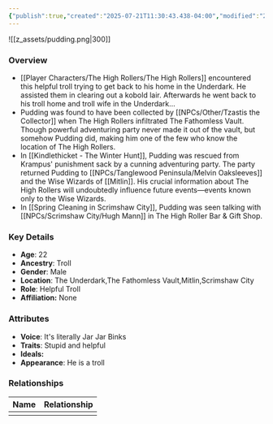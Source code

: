 ```yaml
---
{"publish":true,"created":"2025-07-21T11:30:43.438-04:00","modified":"2025-07-25T12:03:36.438-04:00","published":"2025-07-25T12:03:36.438-04:00","cssclasses":"","Age":"22","Ancestry":"Troll","Gender":"Male","Location":["The Underdark","The Fathomless Vault","Mitlin","Scrimshaw City"],"Role":["Helpful Troll"],"Affiliation":["None"],"Appearances":["[[-The High Rollers Campaign-]]","[[Adventure Log/Kindlethicket - The Winter Hunt]]","[[Adventure Log/Spring Cleaning in Scrimshaw City]]"]}
---
```



![[z_assets/pudding.png|300]]

### Overview
- [[Player Characters/The High Rollers/The High Rollers]] encountered this helpful troll trying to get back to his home in the Underdark. He assisted them in clearing out a kobold lair. Afterwards he went back to his troll home and troll wife in the Underdark...
- Pudding was found to have been collected by [[NPCs/Other/Tzastis the Collector]] when The High Rollers infiltrated The Fathomless Vault. Though powerful adventuring party never made it out of the vault, but somehow Pudding did, making him one of the few who know the location of The High Rollers.
- In [[Kindlethicket - The Winter Hunt]], Pudding was rescued from Krampus' punishment sack by a cunning adventuring party. The party returned Pudding to [[NPCs/Tanglewood Peninsula/Melvin Oaksleeves]] and the Wise Wizards of [[Mitlin]]. His crucial information about The High Rollers will undoubtedly influence future events—events known only to the Wise Wizards.
- In [[Spring Cleaning in Scrimshaw City]], Pudding was seen talking with [[NPCs/Scrimshaw City/Hugh Mann]] in The High Roller Bar & Gift Shop.

### Key Details
- **Age**: 22
- **Ancestry**: Troll
- **Gender**: Male
- **Location**: The Underdark,The Fathomless Vault,Mitlin,Scrimshaw City
- **Role**: Helpful Troll
- **Affiliation:** None

### Attributes
- **Voice**: It's literally Jar Jar Binks
- **Traits**: Stupid and helpful
- **Ideals:** 
- **Appearance**: He is a troll

### Relationships

| Name | Relationship |
| ---- | ------------ |
|      |              |
